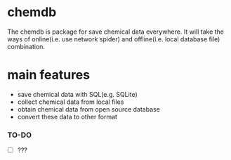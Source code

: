 # chemdb
 
 The chemdb is package for save chemical data everywhere. It will take the ways of online(i.e. use network spider) and offline(i.e. local database file) combination. 

# main features

- save chemical data with SQL(e.g. SQLite)
- collect chemical data from local files
- obtain chemical data from open source database
- convert these data to other format


### TO-DO

* [ ] ???
